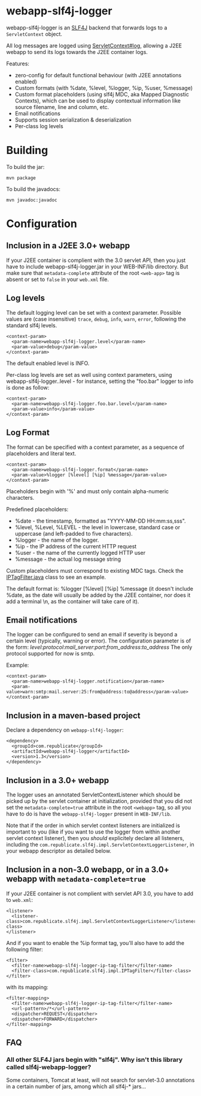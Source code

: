 <!--
Licensed to the Apache Software Foundation (ASF) under one
or more contributor license agreements.  See the NOTICE file
distributed with this work for additional information
regarding copyright ownership.  The ASF licenses this file
to you under the Apache License, Version 2.0 (the
"License"); you may not use this file except in compliance
with the License.  You may obtain a copy of the License at

  http://www.apache.org/licenses/LICENSE-2.0

Unless required by applicable law or agreed to in writing,
software distributed under the License is distributed on an
"AS IS" BASIS, WITHOUT WARRANTIES OR CONDITIONS OF ANY
KIND, either express or implied.  See the License for the
specific language governing permissions and limitations
under the License.
-->

webapp-slf4j-logger
===================

webapp-slf4j-logger is an [SLF4J](http://www.slf4j.org/) backend that forwards logs to a `ServletContext` object.

All log messages are logged using
[ServletContext#log](http://docs.oracle.com/javaee/6/api/javax/servlet/ServletContext.html#log%28java.lang.String,%20java.lang.Throwable%29), allowing a J2EE webapp to send its logs towards the J2EE container logs.

Features:

 * zero-config for default functional behaviour (with J2EE annotations enabled)
 * Custom formats (with %date, %level, %logger, %ip, %user, %message)
 * Custom format placeholders (using slf4j MDC, aka Mapped Diagnostic Contexts), which can be used to display contextual information like source filename, line and column, etc.
 * Email notifications
 * Supports session serialization & deserialization
 * Per-class log levels

# Building

To build the jar:

    mvn package

To build the javadocs:

    mvn javadoc:javadoc

# Configuration

## Inclusion in a J2EE 3.0+ webapp

If your J2EE container is complient with the 3.0 servlet API, then you just have to include webapp-slf4j-logger.jar in your WEB-INF/lib directory. But make sure that `metadata-complete` attribute of the root `<web-app>` tag is absent or set to `false` in your `web.xml` file.

## Log levels

The default logging level can be set with a context parameter.  Possible
values are (case insensitive) `trace`, `debug`, `info`, `warn`,
`error`, following the standard slf4j levels.

    <context-param>
      <param-name>webapp-slf4j-logger.level</param-name>
      <param-value>debug</param-value>
    </context-param>

The default enabled level is INFO.

Per-class log levels are set as well using context parameters, using webapp-slf4j-logger.<logger name>.level - for instance, setting the "foo.bar" logger to info is done as follow:

    <context-param>
      <param-name>webapp-slf4j-logger.foo.bar.level</param-name>
      <param-value>info</param-value>
    </context-param>

## Log Format

The format can be specified with a context parameter, as a sequence of placeholders and literal text.

    <context-param>
      <param-name>webapp-slf4j-logger.format</param-name>
      <param-value>%logger [%level] [%ip] %message</param-value>
    </context-param>

Placeholders begin with '%' and must only contain alpha-numeric characters.

Predefined placeholders:

* %date - the timestamp, formatted as "YYYY-MM-DD HH:mm:ss,sss".
* %level, %Level, %LEVEL - the level in lowercase, standard case or uppercase (and left-padded to five characters).
* %logger - the name of the logger.
* %ip - the IP address of the current HTTP request
* %user - the name of the currently logged HTTP user
* %message - the actual log message string

Custom placeholders must correspond to existing MDC tags. Check the [IPTagFilter.java](https://github.com/arkanovicz/webapp-slf4j-logger/blob/master/src/main/java/com/republicate/slf4j/impl/IPTagFilter.java) class to see an example.

The default format is:
    %logger [%level] [%ip] %message
(it doesn't include %date, as the date will usually be added by the J2EE container, nor does it add a terminal \n, as the container will take care of it).

## Email notifications

The logger can be configured to send an email if severity is beyond a certain level (typically, warning or error). The configuration parameter is of the form:
    *level*:*protocol*:*mail_server*:*port*:*from_address*:*to_address*
The only protocol supported for now is smtp.

Example:

    <context-param>
      <param-name>webapp-slf4j-logger.notification</param-name>
      <param-value>warn:smtp:mail.server:25:from@address:to@address</param-value>
    </context-param>

## Inclusion in a maven-based project

Declare a dependency on `webapp-slf4j-logger`:

    <dependency>
      <groupId>com.republicate</groupId>
      <artifactId>webapp-slf4j-logger</artifactId>
      <version>1.3</version>
    </dependency>

## Inclusion in a 3.0+ webapp

The logger uses an annotated ServletContextListener which should be picked up by the servlet container at initialization, provided that you did not set the `metadata-complete=true` attribute in the root `<webapp>` tag, so all you have to do is have the `webapp-slf4j-logger` present in `WEB-INF/lib`.

Note that if the order in which servlet context listeners are initialized is important to you (like if you want to use the logger from within another servlet context listener), then you *should* explicitely declare all listeners, including the `com.republicate.slf4j.impl.ServletContextLoggerListener`, in your webapp descriptor as detailed below.

## Inclusion in a non-3.0 webapp, or in a 3.0+ webapp with `metadata-complete=true`

If your J2EE container is not complient with servlet API 3.0, you have to add to `web.xml`:

    <listener>
      <listener-class>com.republicate.slf4j.impl.ServletContextLoggerListener</listener-class>
    </listener>

And if you want to enable the %ip format tag, you'll also have to add the following filter:

    <filter>
      <filter-name>webapp-slf4j-logger-ip-tag-filter</filter-name>
      <filter-class>com.republicate.slf4j.impl.IPTagFilter</filter-class>
    </filter>

with its mapping:

    <filter-mapping>
      <filter-name>webapp-slf4j-logger-ip-tag-filter</filter-name>
      <url-pattern>/*</url-pattern>
      <dispatcher>REQUEST</dispatcher>
      <dispatcher>FORWARD</dispatcher>
    </filter-mapping>

## FAQ

### All other SLF4J jars begin with "slf4j". Why isn't this library called slf4j-webapp-logger?

Some containers, Tomcat at least, will not search for servlet-3.0 annotations in a certain number of jars, among which all slf4j-* jars...
